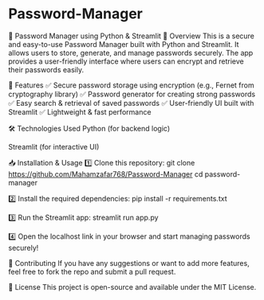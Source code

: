 # Password-Manager
 
🔐 Password Manager using Python & Streamlit
📌 Overview
This is a secure and easy-to-use Password Manager built with Python and Streamlit. It allows users to store, generate, and manage passwords securely. The app provides a user-friendly interface where users can encrypt and retrieve their passwords easily.

🚀 Features
✅ Secure password storage using encryption (e.g., Fernet from cryptography library)
✅ Password generator for creating strong passwords
✅ Easy search & retrieval of saved passwords
✅ User-friendly UI built with Streamlit
✅ Lightweight & fast performance

🛠️ Technologies Used
Python (for backend logic)

Streamlit (for interactive UI)

📥 Installation & Usage
1️⃣ Clone this repository:
git clone https://github.com/Mahamzafar768/Password-Manager
cd password-manager

2️⃣ Install the required dependencies:
pip install -r requirements.txt

3️⃣ Run the Streamlit app:
streamlit run app.py

4️⃣ Open the localhost link in your browser and start managing passwords securely!

🤝 Contributing
If you have any suggestions or want to add more features, feel free to fork the repo and submit a pull request.

📜 License
This project is open-source and available under the MIT License.

